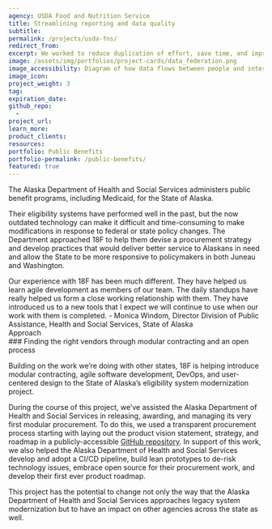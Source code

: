 ```yaml
---
agency: USDA Food and Nutrition Service
title: Streamlining reporting and data quality
subtitle: 
permalink: /projects/usda-fns/
redirect_from: 
excerpt: We worked to reduce duplication of effort, save time, and improve the data quality for the National School Lunch Breakfast Program.
image: /assets/img/portfolios/project-cards/data_federation.png
image_accessibility: Diagram of how data flows between people and interfaces within the FNS system.
image_icon:
project_weight: 3
tag: 
expiration_date:
github_repo:
  - 
project_url:
learn_more:
product_clients:
resources:
portfolio: Public Benefits
portfolio-permalink: /public-benefits/
featured: true
---
```


<!-- REPLACE EVERYTHING IN HERE WITH FNS CONTENT -->

The Alaska Department of Health and Social Services administers public benefit programs, including Medicaid, for the State of Alaska. 

Their eligibility systems have performed well in the past, but the now outdated technology can make it difficult and time-consuming to make modifications in response to federal or state policy changes. The Department approached 18F to help them devise a procurement strategy and develop practices that would deliver better service to Alaskans in need and allow the State to be more responsive to policymakers in both Juneau and Washington. 

<div class="testimonial-blockquote">
  Our experience with 18F has been much different. They have helped us learn agile development as members of our team. The daily standups have really helped us form a close working relationship with them. They have introduced us to a new tools that I expect we will continue to use when our work with them is completed.
    <span>- Monica Windom, Director Division of Public Assistance, Health and Social Services, State of Alaska</span>
</div>

<div class="small-caps">Approach</div>
### Finding the right vendors through modular contracting and an open process

Building on the work we’re doing with other states, 18F is helping introduce modular contracting, agile software development, DevOps, and user-centered design to the State of Alaska’s eligibility system modernization project. 

During the course of this project, we’ve assisted the Alaska Department of Health and Social Services in releasing, awarding, and managing its very first modular procurement. To do this, 
we used a transparent procurement process starting with laying out the product vision statement, strategy, and roadmap in a publicly-accessible [GitHub repository](https://github.com/AlaskaDHSS/RFP-Search-Unification). In support of this work, we also helped the Alaska Department of Health and Social Services develop and adopt a CI/CD pipeline, build lean prototypes to de-risk technology issues, embrace open source for their procurement work, and develop their first ever product roadmap.

This project has the potential to change not only the way that the Alaska Department of Health and Social Services approaches legacy system modernization but to have an impact on other agencies across the state as well.

